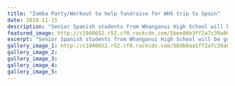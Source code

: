 ```yaml
---
title: "Zumba Party/Workout to help fundraise for WHS trip to Spain"
date: 2018-11-15
description: "Senior Spanish students from Whanganui High School will be going to Spain next year in the July holidays..."
featured_image: http://c1940652.r52.cf0.rackcdn.com/5bee06b3ff2a7c39a80008b0/zumba,-Queralt-scott-250-RCP-15-nov.jpg
excerpt: "Senior Spanish students from Whanganui High School will be going to Spain next year in the July holidays."
gallery_image_1: http://c1940652.r52.cf0.rackcdn.com/5bdb9aa1ff2a7c39a8000265/Zumba-poster.jpg
gallery_image_2: 
gallery_image_3: 
gallery_image_4: 
gallery_image_5: 
---
```

